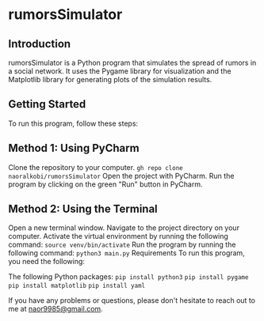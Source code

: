 # rumorsSimulator

## Introduction

rumorsSimulator is a Python program that simulates the spread of rumors in a social network. It uses the Pygame library for visualization and the Matplotlib library for generating plots of the simulation results.

## Getting Started

To run this program, follow these steps:

## Method 1: Using PyCharm

Clone the repository to your computer.
```gh repo clone naoralkobi/rumorsSimulator```
Open the project with PyCharm.
Run the program by clicking on the green "Run" button in PyCharm.

## Method 2: Using the Terminal

Open a new terminal window.
Navigate to the project directory on your computer.
Activate the virtual environment by running the following command: ```source venv/bin/activate```
Run the program by running the following command: ```python3 main.py```
Requirements
To run this program, you need the following:

The following Python packages:
```pip install python3```
```pip install pygame```
```pip install matplotlib```
```pip install yaml```


If you have any problems or questions, please don't hesitate to reach out to me at naor9985@gmail.com.
